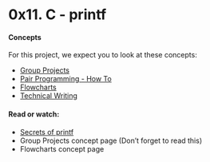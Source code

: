 # 0x11. C - printf

#### Concepts
For this project, we expect you to look at these concepts:

- [Group Projects](https://intranet.alxswe.com/concepts/111)
- [Pair Programming - How To](https://intranet.alxswe.com/concepts/121)
- [Flowcharts](https://intranet.alxswe.com/concepts/130)
- [Technical Writing](https://intranet.alxswe.com/concepts/225)

#### Read or watch:
- [Secrets of printf](https://www.academia.edu/10297206/Secrets_of_printf_)
- Group Projects concept page (Don’t forget to read this)
- Flowcharts concept page
